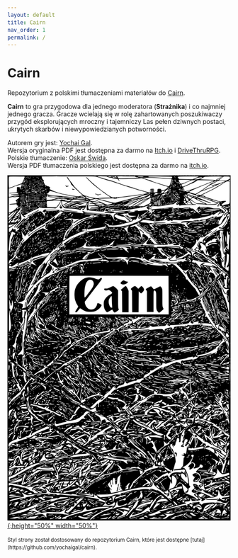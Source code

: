 ```yaml
---
layout: default
title: Cairn
nav_order: 1
permalink: /
---
```


# Cairn

Repozytorium z polskimi tłumaczeniami materiałów do [Cairn](https://cairnrpg.com/).

**Cairn** to gra przygodowa dla jednego moderatora (**Strażnika**) i co najmniej jednego gracza.
Gracze wcielają się w rolę zahartowanych poszukiwaczy przygód eksplorujących mroczny i tajemniczy Las pełen dziwnych postaci, ukrytych skarbów i niewypowiedzianych potworności.

Autorem gry jest: [Yochai Gal](https://newschoolrevolution.com/).  
Wersja oryginalna PDF jest dostępna za darmo na [Itch.io](https://yochaigal.itch.io/cairn) i [DriveThruRPG](https://www.drivethrurpg.com/product/330809/Cairn).  
Polskie tłumaczenie: [Oskar Świda](https://twitter.com/OskarSwida).  
Wersja PDF tłumaczenia polskiego jest dostępna za darmo na [itch.io](https://oskarswida.itch.io/cairn-pl). 

[![Alt text](/img/cairn.svg "Kliknij aby powiększyć"){:height="50%" width="50%"}](/img/cairn.svg)

<small>
Styl strony został dostosowany do repozytorium Cairn, które jest dostępne [tutaj](https://github.com/yochaigal/cairn).
</small>
